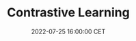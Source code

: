 ---
title: "Contrastive Learning"
date: 2022-07-25 16:00:00 CET
categories: meetup 
links:
    "Springer": "https://link.springer.com/chapter/10.1007/978-3-031-16440-8_33"
location: V-01-020
talks:
- title: "Contrastive learning for echocardiographic view integration"
  speaker:
    name: "Li-Hsin Cheng"
    twitter: 
    github: 
  abstract: |
    In this work, we aimed to tackle the challenge of fusing information from multiple echocardiographic views, mimicking cardiologists making diagnoses with an integrative approach. We proposed intra-subject and inter-subject contrastive losses with varying margin to encode heterogeneous input views to a shared view-invariant and objective-relevant feature space, where feature fusion can be facilitated. The result demonstrated that the contrastive losses successfully improved the integration of complementary information from the input views.
---